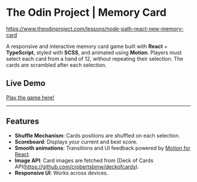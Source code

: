 # The Odin Project | Memory Card

https://www.theodinproject.com/lessons/node-path-react-new-memory-card

A responsive and interactive memory card game built with **React** + **TypeScript**, styled with **SCSS**, and animated using **Motion**. Players must select each card from a hand of 12, without repeating their selection. The cards are scrambled after each selection.

## Live Demo

[Play the game here!](https://odin-memory-card-rho.vercel.app/)

---

## Features

- **Shuffle Mechanism**: Cards positions are shuffled on each selection.
- **Scoreboard**: Displays your current and best score.
- **Smooth animations**: Transitions and UI feedback powered by [Motion for React](https://github.com/grx7/framer-motion?tab=readme-ov-file).
- **Image API**: Card images are fetched from [Deck of Cards API(https://github.com/crobertsbmw/deckofcards).
- **Responsive UI**: Works across devices.
